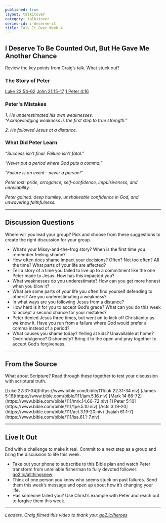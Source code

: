 ```yaml
---
published: true
layout: talkitover
category: talkitover
series-id: i-deserve-it
title: Talk It Over Week 4
---
```


## I Deserve To Be Counted Out, But He Gave Me Another Chance
<p class="lead">Review the key points from Craig’s talk. What stuck out?</p> 

### The Story of Peter 
[Luke 22:54-62](https://www.bible.com/bible/111/luk.22.54-62.niv) [John 21:15-17](https://www.bible.com/bible/111/joh.21.15-17.niv) [1 Peter 4:16](https://www.bible.com/bible/111/1pe.4.16.niv)

### Peter's Mistakes
_1. He underestimated his own weaknesses._<br />
_“Acknowledging weakness is the first step to true strength.”_

_2. He followed Jesus at a distance._


### What Did Peter Learn
_“Success isn’t final. Failure isn’t fatal.”_

_“Never put a period where God puts a comma.”_ 

_“Failure is an event—never a person!”_

_Peter lost: pride, arrogance, self-confidence, impulsiveness, and unreliability._

_Peter gained: deep humility, unshakeable confidence in God, and unwavering faithfulness._
* * *

## Discussion Questions
<p class="lead">Where will you lead your group? Pick and choose from these suggestions to create the right discussion for your group.</p>

*	What’s your Missy-and-the-frog story? When is the first time you remember feeling shame?
*	How often does shame impact your decisions? Often? Not too often? All the time? What parts of your life are affected?
*	Tell a story of a time you failed to live up to a commitment like the one Peter made to Jesus. How has this impacted you?
*	What weaknesses do you underestimate? How can you get more honest when you blow it?
*	What are some parts of your life you often find yourself defending to others? Are you underestimating a weakness?
*	In what ways are you following Jesus from a distance?
*	How hard is it for you to accept God’s grace? What can you do this week to accept a second chance for your mistakes?
*	Peter denied Jesus three times, but went on to kick off Christianity as we know it. Have you run from a failure where God would prefer a comma instead of a period?
*	What causes you shame today? Yelling at kids? Unavailable at home? Overindulgence? Dishonesty? Bring it to the open and pray together to accept God’s forgiveness.


* * *

## From the Source
<p class="lead">What about Scripture? Read through these together to test your discussion with scriptural truth.</p>
[Luke 22:31-34](https://www.bible.com/bible/111/luk.22.31-34.niv) [James 5:16](https://www.bible.com/bible/111/jam.5.16.niv) [Mark 14:66-72](https://www.bible.com/bible/111/mrk.14.66-72.niv) [1 Peter 5:10](https://www.bible.com/bible/111/1pe.5.10.niv) [Acts 3:19-20](https://www.bible.com/bible/111/act.3.19-20.niv) [Isaiah 61:1-7](https://www.bible.com/bible/111/isa.61.1-7.niv)

* * *

## Live It Out
<p class="lead">End with a challenge to make it real. Commit to a next step as a group and bring the discussion to life this week.</p>

*	Take out your phone to subscribe to this Bible plan and watch Peter transform from unreliable fisherman to fully devoted follower: [go2.lc/allthingsnew](https://www.bible.com/reading-plans/983-all-things-new)
*	Think of one person you know who seems stuck on past failures. Send them this week’s message and open up about how it’s changing your life. 
*	Has someone failed you? Use Christ’s example with Peter and reach out to forgive them this week.


* * *

_Leaders, Craig filmed this video to thank you: [go2.lc/heroes](http://leaders.lifechurch.tv/you-are-the-heroes/)_
